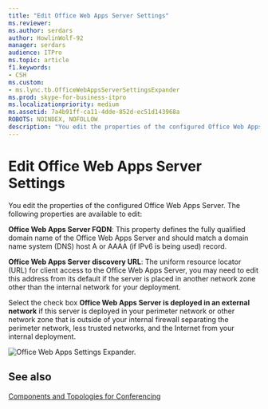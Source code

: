 ```yaml
---
title: "Edit Office Web Apps Server Settings"
ms.reviewer: 
ms.author: serdars
author: HowlinWolf-92
manager: serdars
audience: ITPro
ms.topic: article
f1.keywords:
- CSH
ms.custom:
- ms.lync.tb.OfficeWebAppsServerSettingsExpander
ms.prod: skype-for-business-itpro
ms.localizationpriority: medium
ms.assetid: 7a4b91ff-ca11-4dde-852d-ec51d143968a
ROBOTS: NOINDEX, NOFOLLOW
description: "You edit the properties of the configured Office Web Apps Server. The following properties are available to edit:"
---
```


# Edit Office Web Apps Server Settings

You edit the properties of the configured Office Web Apps Server. The following properties are available to edit:

 **Office Web Apps Server FQDN**: This property defines the fully qualified domain name of the Office Web Apps Server and should match a domain name system (DNS) host A or AAAA (if IPv6 is being used) record.

 **Office Web Apps Server discovery URL**: The uniform resource locator (URL) for client access to the Office Web Apps Server, you may need to edit this address from its default if the server is placed in another network zone other than the internal network for your deployment.

Select the check box **Office Web Apps Server is deployed in an external network** if this server is deployed in your perimeter network or other network zone that is outside of your internal firewall separating the perimeter network, less trusted networks, and the Internet from your internal deployment.

![Office Web Apps Settings Expander.](../../../media/OfficeWebApps_Settings_Expander.jpg)

## See also

[Components and Topologies for Conferencing](/previous-versions/office/lync-server-2013/lync-server-2013-components-and-topologies-for-conferencing)
